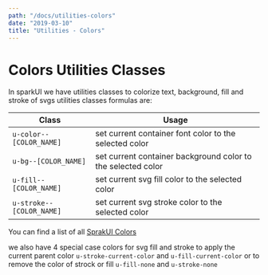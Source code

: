 ```yaml
---
path: "/docs/utilities-colors"
date: "2019-03-10"
title: "Utilities - Colors"
---
```

# Colors Utilities Classes
In sparkUI we have utilities classes to colorize text, background, fill and stroke of svgs
utilities classes formulas are:

Class | Usage
------|------
`u-color--[COLOR_NAME]` | set current container font color to the selected color
`u-bg--[COLOR_NAME]` | set current container background color to the selected color
`u-fill--[COLOR_NAME]` | set current svg fill color to the selected color
`u-stroke--[COLOR_NAME]` | set current svg stroke color to the selected color

You can find a list of all [SprakUI Colors](colors)


we also have 4 special case colors for svg fill and stroke to apply the current parent color
`u-stroke-current-color` and `u-fill-current-color` or to remove the color of strock or fill
`u-fill-none` and `u-stroke-none`
